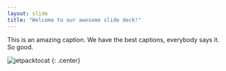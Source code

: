 ```yaml
---
layout: slide
title: "Welcome to our awesome slide deck!"
---
```


This is an amazing caption.  We have the best captions, everybody says it.  So good.

![jetpacktocat](https://octodex.github.com/images/jetpacktocat.png)
{: .center}
